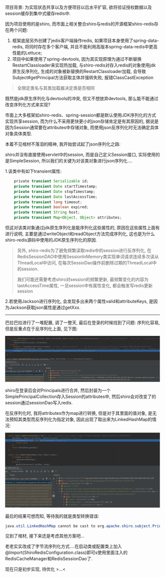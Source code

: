 项目背景: 为实现状态共享以及方便项目以后水平扩容, 欲将验证授权数据以及session缓存到集中式缓存redis中. 

因为项目使用的是shiro, 而市面上相关整合shiro与redis的开源框架shiro-redis存在两个问题:

1. 框架底层另外创建了jedis客户端操作redis, 如果项目本身使用了spring-data-redis, 将同时存在多个客户端, 并且不能利用高版本spring-data-redis中更高性能的Lettuce;
2. 项目中如果使用了spring-devtools, 因为其实现原理为通过不断替换RestartClassloader来实现热加载, 与shiro-redis对存入redis的对象使用jdk原生反序列化, 生成的对象被新替换的RestartClassloader加载, 会导致Subject#getPrincipal方法获取主体并强转失败, 报错ClassCastException

> 全限定类名与其类加载器决定类是否相同

既然是jdk原生序列化与devtools的冲突, 但又不想放弃devtools, 那么能不能通过改变序列化方式来实现?

市面上大多框架如shiro-redis、spring-session都是默认使用JDK序列化的方式实现共享session, 而为什么不采用更快更小的json存储肯定是有其原因的, 据说是因为Session通常要在attributes中存储对象, 而使用json反序列化时无法确定具体对象具体类型.

本着不见棺材不落泪的精神, 我开始尝试起了json序列化之路:

shiro并没有直接使用servlet中的session, 而是自己定义Session接口, 实际使用的是SimpleSession, 所以我们的关键为对该类对象进行json序列化....

1.该类中有如下transient属性:

```java
    private transient Serializable id;
    private transient Date startTimestamp;
    private transient Date stopTimestamp;
    private transient Date lastAccessTime;
    private transient long timeout;
    private transient boolean expired;
    private transient String host;
    private transient Map<Object, Object> attributes;
```

但这对该类对象通过jdk原生序列化是能序列化这些属性的, 原因在这些属性上面有进行说明, 主要是通过writeObject和readObject方法完成序列化, 这也是为什么shiro-redis源码中使用的JDK原生序列化的原因.

> 另外, shiro-redis为了避免频繁读取redis中的session进行反序列化, 在RedisSessionDAO中使用SessionInMemory类实现单词请求连续多次读从ThreadLocal中访问, 在每次SessioDao操作前删除过期的ThreadLocal中的session.
> 
> 我们可能还需要考虑shiro对session的频繁更新, 最频繁变化的内容为lastAccessTime属性, 一旦session中有属性变化, 都会触发写redis更新session

2.若使用Jackson进行序列化, 会发现多出来两个属性valid和attributeKeys, 是因为Jackson获取json属性是通过getXxx.

---------------------------------------

巴拉巴拉进行了一堆配置, 调了一整天, 最后在登录的时候找到了问题: 序列化容易, 但是反重点在于反序列化上面, 见下图:

![](assets/2022-05-23-23-33-24-image.png)

shiro在登录后会对Principals进行合并, 然后封装为一个SimplePrincipalCollection存入Session的attributes中, 然后shiro会对改变了的session通过sessionDao写入redis.

在反序列化时, 我将attributes作为map进行转换, 但是对于其里面的值对象, 是无法预知其类型而反序列化为指定对象, 因此出现了取出来为LinkedHashMap的情况:

![](assets/2022-05-23-23-41-21-image.png)

最后的结果可想而知, 等待我的就是类型转换错误:

```java
java.util.LinkedHashMap cannot be cast to org.apache.shiro.subject.PrincipalCollection
```

见到了棺材, 接下来还是考虑其他方案吧...

老老实实改成了字节流序列化方式....在启动类或配置类上加入@Import(ShiroRedisConfiguration.class)即可s使用里面注入的RedisCacheManager和RedisSessionDao了.

现在只是初步实现, 待优化 >...<
